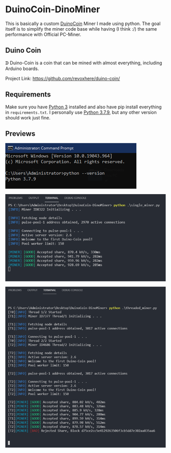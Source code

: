 # DuinoCoin-DinoMiner
This is basically a custom [DuinoCoin](https://github.com/revoxhere/duino-coin) Miner I made using python. The goal itself is to simplify the miner code base while having (I think :/) the same performance with Official PC-Miner.


## Duino Coin
ᕲ Duino-Coin is a coin that can be mined with almost everything, including Arduino boards.

Project Link: https://github.com/revoxhere/duino-coin/

## Requirements
Make sure you have [Python 3](https://www.python.org/downloads/) installed and also have pip install everything in `requirements.txt`. I personally use [Python 3.7.9](https://www.python.org/downloads/release/python-379/), but any other version should work just fine.

## Previews

![Python Version](/blobs/preview.png)

![Single Miner Preview](/blobs/preview-1.png)

![Threaded Miner Preview](/blobs/preview-2.png)
